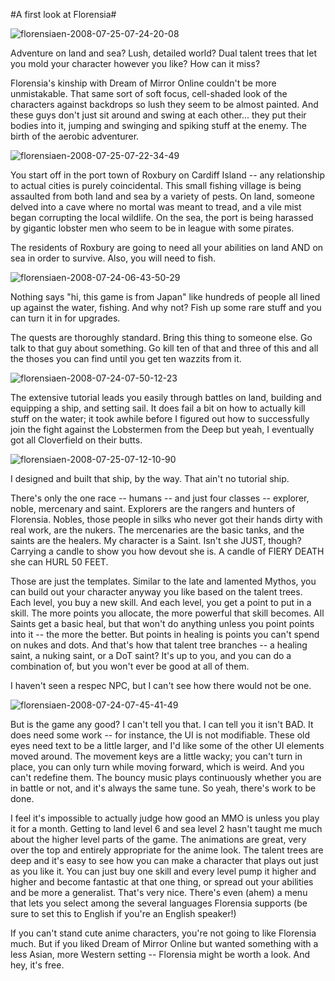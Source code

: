 #A first look at Florensia#

![](http://westkarana.com/wp-content/uploads/2008/07/florensiaen-2008-07-25-07-24-20-08.jpg "florensiaen-2008-07-25-07-24-20-08")

Adventure on land and sea? Lush, detailed world? Dual talent trees that let you mold your character however you like? How can it miss?

Florensia's kinship with Dream of Mirror Online couldn't be more unmistakable. That same sort of soft focus, cell-shaded look of the characters against backdrops so lush they seem to be almost painted. And these guys don't just sit around and swing at each other... they put their bodies into it, jumping and swinging and spiking stuff at the enemy. The birth of the aerobic adventurer.

![](http://westkarana.com/wp-content/uploads/2008/07/florensiaen-2008-07-25-07-22-34-49.jpg "florensiaen-2008-07-25-07-22-34-49")

You start off in the port town of Roxbury on Cardiff Island -- any relationship to actual cities is purely coincidental. This small fishing village is being assaulted from both land and sea by a variety of pests. On land, someone delved into a cave where no mortal was meant to tread, and a vile mist began corrupting the local wildlife. On the sea, the port is being harassed by gigantic lobster men who seem to be in league with some pirates.

The residents of Roxbury are going to need all your abilities on land AND on sea in order to survive. Also, you will need to fish.

![](http://westkarana.com/wp-content/uploads/2008/07/florensiaen-2008-07-24-06-43-50-29.jpg "florensiaen-2008-07-24-06-43-50-29")

Nothing says "hi, this game is from Japan" like hundreds of people all lined up against the water, fishing. And why not? Fish up some rare stuff and you can turn it in for upgrades.

The quests are thoroughly standard. Bring this thing to someone else. Go talk to that guy about something. Go kill ten of that and three of this and all the thoses you can find until you get ten wazzits from it.

![](http://westkarana.com/wp-content/uploads/2008/07/florensiaen-2008-07-24-07-50-12-23.jpg "florensiaen-2008-07-24-07-50-12-23")

The extensive tutorial leads you easily through battles on land, building and equipping a ship, and setting sail. It does fail a bit on how to actually kill stuff on the water; it took awhile before I figured out how to successfully join the fight against the Lobstermen from the Deep but yeah, I eventually got all Cloverfield on their butts.

![](http://westkarana.com/wp-content/uploads/2008/07/florensiaen-2008-07-25-07-12-10-90.jpg "florensiaen-2008-07-25-07-12-10-90")

I designed and built that ship, by the way. That ain't no tutorial ship.

There's only the one race -- humans -- and just four classes -- explorer, noble, mercenary and saint. Explorers are the rangers and hunters of Florensia. Nobles, those people in silks who never got their hands dirty with real work, are the nukers. The mercenaries are the basic tanks, and the saints are the healers. My character is a Saint. Isn't she JUST, though? Carrying a candle to show you how devout she is. A candle of FIERY DEATH she can HURL 50 FEET.

Those are just the templates. Similar to the late and lamented Mythos, you can build out your character anyway you like based on the talent trees. Each level, you buy a new skill. And each level, you get a point to put in a skill. The more points you allocate, the more powerful that skill becomes. All Saints get a basic heal, but that won't do anything unless you point points into it -- the more the better. But points in healing is points you can't spend on nukes and dots. And that's how that talent tree branches -- a healing saint, a nuking saint, or a DoT saint? It's up to you, and you can do a combination of, but you won't ever be good at all of them.

I haven't seen a respec NPC, but I can't see how there would not be one.

![](http://westkarana.com/wp-content/uploads/2008/07/florensiaen-2008-07-24-07-45-41-49.jpg "florensiaen-2008-07-24-07-45-41-49")

But is the game any good? I can't tell you that. I can tell you it isn't BAD. It does need some work -- for instance, the UI is not modifiable. These old eyes need text to be a little larger, and I'd like some of the other UI elements moved around. The movement keys are a little wacky; you can't turn in place, you can only turn while moving forward, which is weird. And you can't redefine them. The bouncy music plays continuously whether you are in battle or not, and it's always the same tune. So yeah, there's work to be done.

I feel it's impossible to actually judge how good an MMO is unless you play it for a month. Getting to land level 6 and sea level 2 hasn't taught me much about the higher level parts of the game. The animations are great, very over the top and entirely appropriate for the anime look. The talent trees are deep and it's easy to see how you can make a character that plays out just as you like it. You can just buy one skill and every level pump it higher and higher and become fantastic at that one thing, or spread out your abilities and be more a generalist. That's very nice. There's even (ahem) a menu that lets you select among the several languages Florensia supports (be sure to set this to English if you're an English speaker!)

If you can't stand cute anime characters, you're not going to like Florensia much. But if you liked Dream of Mirror Online but wanted something with a less Asian, more Western setting -- Florensia might be worth a look. And hey, it's free.

